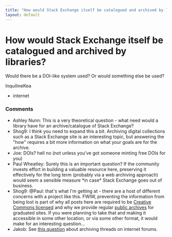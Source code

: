 ```yaml
---
title: "How would Stack Exchange itself be catalogued and archived by libraries?"
layout: default
---
```

How would Stack Exchange itself be catalogued and archived by libraries?
=====================
Would there be a DOI-like system used? Or would something else be used?

InquilineKea

<ul class="tags"><li class="tag">internet</li></ul>

### Comments ###
* Ashley Nunn: This is a very theoretical question - what need would a library have for
an archive/catalogue of Stack Exchange?
* Shog9: I think you need to expand this a bit. Archiving digital collections
such as a Stack Exchange site is an interesting topic, but answering the
"how" requires a bit more information on what your goals are for the
archive.
* Joe: DOIs? hell no (not unless you've got someone minting free DOIs for you)
* Paul Wheatley: Surely this is an important question? If the community invests effort in
building a valuable resource here, preserving it effectively for the
long term (probably via a web archiving approach) would seem a sensible
measure \*in case\* Stack Exchange goes out of business.
* Shog9: @Paul: that's what I'm getting at - there are a host of different
concerns with a project like this. FWIW, preventing the information from
being lost is part of why all posts here are required to be [Creative
Commons licensed](http://creativecommons.org/licenses/by-sa/3.0/) and
why we provide regular [public
archives](http://blog.stackoverflow.com/2011/01/creative-commons-data-dump-jan-11/)
for graduated sites. If you were planning to take that and making it
accessible in some other location, or via some other format, it would
make for an interesting question...
* Jakob: See [this
question](http://libraries.stackexchange.com/questions/153/what-attempts-if-any-have-been-made-to-catalogue-and-archive-threads-on-intern)
about archiving threads on internet forums.


